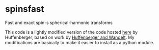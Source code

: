 # spinsfast
Fast and exact spin-s spherical-harmonic transforms

This code is a lightly modified version of the code hosted [here](http://astrophysics.physics.fsu.edu/~huffenbe/research/spinsfast/index.html) by Huffenberger, based on work by [Huffenberger and Wandelt](http://stacks.iop.org/0067-0049/189/255).  My modifications are basically to make it easier to install as a python module.
